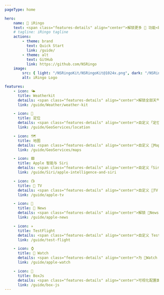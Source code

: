 ```yaml
---
pageType: home

hero:
    name:  iRingo
    text: <span class="features-details" align="center">解锁更多  功能<br>解除  服务地区限制</span>
    # tagline: iRingo tagline
    actions:
        - theme: brand
          text: Quick Start
          link: /guide/
        - theme: alt
          text: GitHub
          link: https://github.com/NSRingo
    image:
        src: { light: "/NSRingoKit/NSRingoKit@1024x.png", dark: "/NSRingoKit/NSRingoKit@1024x.png" }
        alt: iRingo Logo

features:
    - icon: 🌤
      title: Weatherkit
      details: <span class="features-details" align="center">解锁全部天气数据类型<br>替换「空气质量」数据<br>添加「未来一小时降水强度」</span>
      link: /guide/Weather/weather-kit

    - icon: 📍
      title: 定位
      details: <span class="features-details" align="center">自定义「定位服务」<br>通过「基于网络的地区检测」结果始终为用户设置的地区</span>
      link: /guide/GeoServices/location

    - icon: 🗺️
      title: 地图
      details: <span class="features-details" align="center">自定义 Maps app<br>添加国际版功能<br>自定义服务版本</span>
      link: /guide/GeoServices/maps

    - icon: 🟥
      title: Apple 智能与 Siri
      details: <span class="features-details" align="center">自定义「Siri 请求」功能与服务版本</span>
      link: /guide/Siri/apple-intelligence-and-siri

    - icon: 📺
      title:  TV
      details: <span class="features-details" align="center">自定义 TV app<br>自选启用的板块、栏目及语言</span>
      link: /guide/apple-tv

    - icon: 📰
      title:  News
      details: <span class="features-details" align="center">解锁 News app 使用<br>自定义部分设置与功能</span>
      link: /guide/apple-news

    - icon: ✈
      title: TestFlight
      details: <span class="features-details" align="center">自定义 TestFlight app<br>修改国家或区域代码<br>多账号保存与切换<br>强制启用通用应用支持</span>
      link: /guide/test-flight

    - icon: ⌚️
      title:  Watch
      details: <span class="features-details" align="center">为 Watch 进行单独设置</span>
      link: /guide/apple-watch

    - icon: 🧰
      title: BoxJs
      details: <span class="features-details" align="center">可视化配置面板</span>
      link: /guide/box-js
---
```

